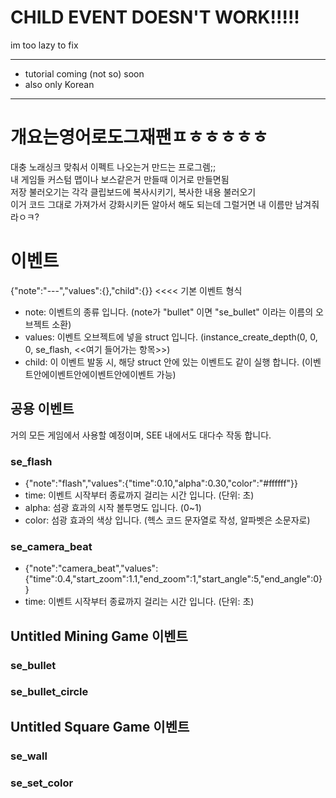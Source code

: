 # CHILD EVENT DOESN'T WORK!!!!!
im too lazy to fix
***
- tutorial coming (not so) soon
- also only Korean

***

# 개요는영어로도그재팬ㅍㅎㅎㅎㅎㅎ
대충 노래싱크 맞춰서 이펙트 나오는거 만드는 프로그렘;;<br>
내 게임들 커스텀 맵이나 보스같은거 만들때 이거로 만들면됨<br>
저장 불러오기는 각각 클립보드에 복사시키기, 복사한 내용 불러오기<br>
이거 코드 그대로 가져가서 강화시키든 알아서 해도 되는데 그럴거면 내 이름만 남겨줘라ㅇㅋ?

# 이벤트
{"note":"---","values":{},"child":{}} <<<< 기본 이벤트 형식
- note: 이벤트의 종류 입니다. (note가 "bullet" 이면 "se_bullet" 이라는 이름의 오브젝트 소환)
- values: 이벤트 오브젝트에 넣을 struct 입니다. (instance_create_depth(0, 0, 0, se_flash, <<여기 들어가는 항목>>)
- child: 이 이벤트 발동 시, 해당 struct 안에 있는 이벤트도 같이 실행 합니다. (이벤트안에이벤트안에이벤트안에이벤트 가능)

## 공용 이벤트
거의 모든 게임에서 사용할 예정이며, SEE 내에서도 대다수 작동 합니다.
### se_flash
- {"note":"flash","values":{"time":0.10,"alpha":0.30,"color":"#ffffff"}}
- time: 이벤트 시작부터 종료까지 걸리는 시간 입니다. (단위: 초)
- alpha: 섬광 효과의 시작 볼투명도 입니다. (0~1)
- color: 섬광 효과의 색상 입니다. (헥스 코드 문자열로 작성, 알파벳은 소문자로)
### se_camera_beat
- {"note":"camera_beat","values":{"time":0.4,"start_zoom":1.1,"end_zoom":1,"start_angle":5,"end_angle":0}}
- time: 이벤트 시작부터 종료까지 걸리는 시간 입니다. (단위: 초)

## Untitled Mining Game 이벤트
### se_bullet

### se_bullet_circle

## Untitled Square Game 이벤트
### se_wall

### se_set_color
